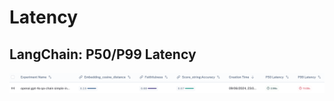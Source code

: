 # Latency

## LangChain: P50/P99 Latency
<img src="../images/additional_requirement/LangChain_latency.png" width=600>